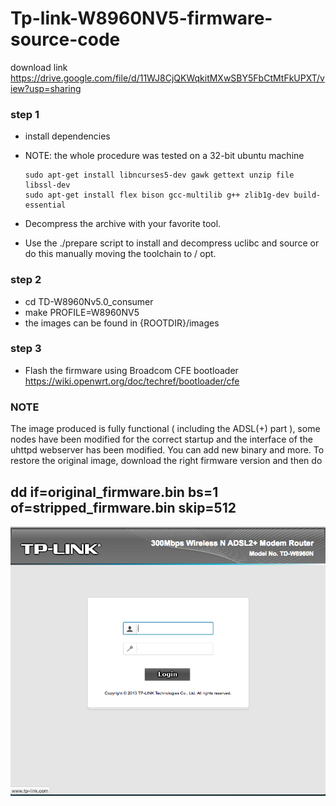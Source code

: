 # Tp-link-W8960NV5-firmware-source-code


download link https://drive.google.com/file/d/11WJ8CjQKWqkitMXwSBY5FbCtMtFkUPXT/view?usp=sharing

### step 1 

+ install dependencies
+ NOTE: the whole procedure was tested on a 32-bit ubuntu machine

      sudo apt-get install libncurses5-dev gawk gettext unzip file libssl-dev
      sudo apt-get install flex bison gcc-multilib g++ zlib1g-dev build-essential

+ Decompress the archive with your favorite tool.
+ Use the ./prepare script to install and decompress uclibc and source or do this manually moving the toolchain to / opt.


### step 2      
      
+ cd TD-W8960Nv5.0_consumer 
+ make PROFILE=W8960NV5
+ the images can be found in {ROOTDIR}/images

                                                     
### step 3
      
+ Flash the firmware using Broadcom CFE bootloader https://wiki.openwrt.org/doc/techref/bootloader/cfe
      
   
### NOTE
      
The image produced is fully functional ( including the ADSL(+) part ), some nodes have been modified for the correct startup and the interface of the uhttpd webserver has been modified. You can add new binary and more. To restore the original image, download the right firmware version and then do 
     

## dd if=original_firmware.bin bs=1 of=stripped_firmware.bin skip=512
      
      
![Preview](https://raw.githubusercontent.com/Sputkin/Tp-link-W8960NV5-firmware-source-code-/master/img/wbs.png)


